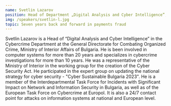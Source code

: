 ```yaml
---
name: Svetlin Lazarov
position: Head of Department „Digital Analysis and Cyber Intelligence”, GDCOC, Ministry of Interior Affairs of Bulgaria
img: /speakers/svetlin-l.jpg
topic: Seven years back and forward in payments fraud
---
```


Svetlin Lazarov is a Head of “Digital Analysis and Cyber Intelligence” in the Cybercrime Department at
the General Directorate for Combating Organized Crime, Ministry of Interior Affairs of Bulgaria. He is
been involved in computer systems for more than 20 years and specializes in cybercrime
investigations for more than 10 years. He was a representative of the Ministry of Interior in the
working group for the creation of the Cyber Security Act. He participated in the expert group on
updating the national strategy for cyber security - &quot;Cyber Sustainable Bulgaria 2023&quot;. He is a member
of the Interdepartmental Task Force for Incidents with Significant Impact on Network and
Information Security in Bulgaria, as well as of the European Task Force on Cybercrime at Europol. It is
also a 24/7 contact point for attacks on information systems at national and European level.
